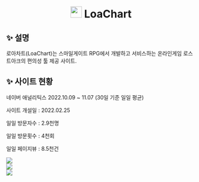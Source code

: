 <h1 align="center"><img src="/img/favicon/apple-icon-60x60.png" width="30px"> LoaChart </h1>

## ✨ 설명
로아차트(LoaChart)는 스마일게이트 RPG에서 개발하고 서비스하는 온라인게임 로스트아크의 편의성 툴 제공 사이트.

## ✨ 사이트 현황
네이버 애널리틱스 2022.10.09 ~ 11.07 (30일 기준 일일 평균)

사이트 개설일 : 2022.02.25

일일 방문자수 : 2.9천명

일일 방문횟수 : 4천회

일일 페이지뷰 : 8.5천건

<div align="left"><img src="/img/readme/1.PNG"></div>
<div align="left"><img src="/img/readme/2.PNG"></div>
<div align="left"><img src="/img/readme/3.PNG"></div>
